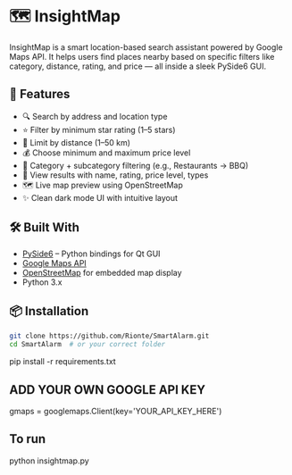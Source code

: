 # 🗺️ InsightMap

InsightMap is a smart location-based search assistant powered by Google Maps API. It helps users find places nearby based on specific filters like category, distance, rating, and price — all inside a sleek PySide6 GUI.

## 🚀 Features

- 🔍 Search by address and location type
- ⭐ Filter by minimum star rating (1–5 stars)
- 📏 Limit by distance (1–50 km)
- 💰 Choose minimum and maximum price level
- 📂 Category + subcategory filtering (e.g., Restaurants → BBQ)
- 📍 View results with name, rating, price level, types
- 🗺️ Live map preview using OpenStreetMap
- ✨ Clean dark mode UI with intuitive layout

## 🛠️ Built With

- [PySide6](https://doc.qt.io/qtforpython/) – Python bindings for Qt GUI
- [Google Maps API](https://developers.google.com/maps/documentation/places/web-service/overview)
- [OpenStreetMap](https://www.openstreetmap.org/) for embedded map display
- Python 3.x

## 📦 Installation

```bash
git clone https://github.com/Rionte/SmartAlarm.git
cd SmartAlarm  # or your correct folder
```
pip install -r requirements.txt

## ADD YOUR OWN GOOGLE API KEY

gmaps = googlemaps.Client(key='YOUR_API_KEY_HERE')

## To run

python insightmap.py

